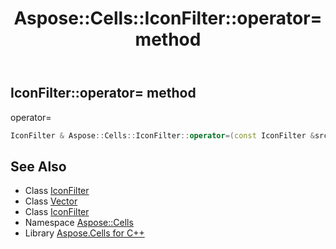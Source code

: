 ﻿---
title: Aspose::Cells::IconFilter::operator= method
linktitle: operator=
second_title: Aspose.Cells for C++ API Reference
description: 'Aspose::Cells::IconFilter::operator= method. operator= in C++.'
type: docs
weight: 300
url: /cpp/aspose.cells/iconfilter/operator_asm/
---
## IconFilter::operator= method


operator=

```cpp
IconFilter & Aspose::Cells::IconFilter::operator=(const IconFilter &src)
```

## See Also

* Class [IconFilter](../)
* Class [Vector](../../vector/)
* Class [IconFilter](../)
* Namespace [Aspose::Cells](../../)
* Library [Aspose.Cells for C++](../../../)
